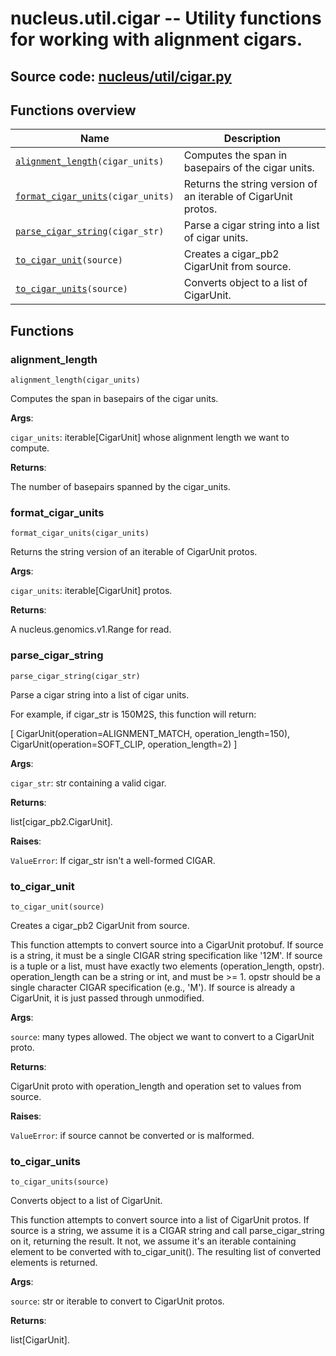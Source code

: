 # nucleus.util.cigar -- Utility functions for working with alignment cigars.
**Source code:** [nucleus/util/cigar.py](https://github.com/google/nucleus/tree/master/nucleus/util/cigar.py)
---


## Functions overview
Name | Description
-----|------------
[`alignment_length`](#alignment_length)`(cigar_units)` | Computes the span in basepairs of the cigar units.
[`format_cigar_units`](#format_cigar_units)`(cigar_units)` | Returns the string version of an iterable of CigarUnit protos.
[`parse_cigar_string`](#parse_cigar_string)`(cigar_str)` | Parse a cigar string into a list of cigar units.
[`to_cigar_unit`](#to_cigar_unit)`(source)` | Creates a cigar_pb2 CigarUnit from source.
[`to_cigar_units`](#to_cigar_units)`(source)` | Converts object to a list of CigarUnit.

## Functions
### alignment_length
`alignment_length(cigar_units)`

Computes the span in basepairs of the cigar units.

**Args**:

`cigar_units`: iterable[CigarUnit] whose alignment length we want to compute.


**Returns**:

  The number of basepairs spanned by the cigar_units.

### format_cigar_units
`format_cigar_units(cigar_units)`

Returns the string version of an iterable of CigarUnit protos.

**Args**:

`cigar_units`: iterable[CigarUnit] protos.


**Returns**:

  A nucleus.genomics.v1.Range for read.

### parse_cigar_string
`parse_cigar_string(cigar_str)`

Parse a cigar string into a list of cigar units.

For example, if cigar_str is 150M2S, this function will return:

[
  CigarUnit(operation=ALIGNMENT_MATCH, operation_length=150),
  CigarUnit(operation=SOFT_CLIP, operation_length=2)
]

**Args**:

`cigar_str`: str containing a valid cigar.


**Returns**:

  list[cigar_pb2.CigarUnit].

**Raises**:

`ValueError`: If cigar_str isn't a well-formed CIGAR.


### to_cigar_unit
`to_cigar_unit(source)`

Creates a cigar_pb2 CigarUnit from source.

This function attempts to convert source into a CigarUnit protobuf. If
source is a string, it must be a single CIGAR string specification like
'12M'. If source is a tuple or a list, must have exactly two elements
(operation_length, opstr). operation_length can be a string or int, and must
be >= 1. opstr should be a single character CIGAR specification (e.g., 'M').
If source is already a CigarUnit, it is just passed through unmodified.

**Args**:

`source`: many types allowed. The object we want to convert to a CigarUnit
    proto.


**Returns**:

  CigarUnit proto with operation_length and operation set to values from
    source.

**Raises**:

`ValueError`: if source cannot be converted or is malformed.


### to_cigar_units
`to_cigar_units(source)`

Converts object to a list of CigarUnit.

This function attempts to convert source into a list of CigarUnit protos.
If source is a string, we assume it is a CIGAR string and call
parse_cigar_string on it, returning the result. It not, we assume it's an
iterable containing element to be converted with to_cigar_unit(). The
resulting list of converted elements is returned.

**Args**:

`source`: str or iterable to convert to CigarUnit protos.


**Returns**:

  list[CigarUnit].


